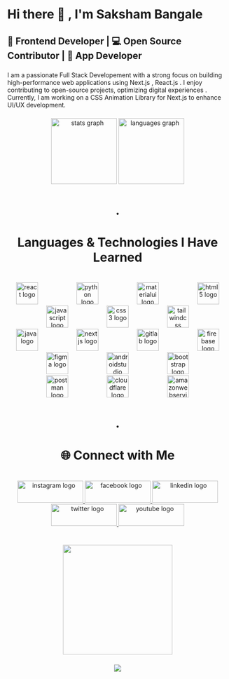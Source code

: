 

<h1 align="left">Hi there 👋 , I'm Saksham Bangale</h1>




###


<h2 align="left">🚀 Frontend Developer | 💻 Open Source Contributor | 🚀 App Developer</h2>



###


<p align="left">I am a passionate Full Stack Developement with a strong focus on building high-performance web applications using Next.js , React.js . I enjoy contributing to open-source projects, optimizing digital experiences . Currently, I am working on a CSS Animation Library for Next.js to enhance UI/UX development.</p>


###

<div align="center">
  <img src="https://github-readme-stats.vercel.app/api?username=SakshamBangale&hide_title=false&hide_rank=false&show_icons=true&include_all_commits=true&count_private=true&disable_animations=false&theme=dracula&locale=en&hide_border=false" height="150" alt="stats graph"  />
  <img src="https://github-readme-stats.vercel.app/api/top-langs?username=SakshamBangale&locale=en&hide_title=false&layout=compact&card_width=320&langs_count=5&theme=dracula&hide_border=false" height="150" alt="languages graph"  />
</div>

###

<h1 align="center">.</h1>

###

<h1 align="center">Languages & Technologies I Have Learned</h1>

###

<br clear="both">

<div align="center">
  <img src="https://skillicons.dev/icons?i=react" height="50" alt="react logo"  />
  <img width="80" />
  <img src="https://skillicons.dev/icons?i=py" height="50" alt="python logo"  />
  <img width="80" />
  <img src="https://skillicons.dev/icons?i=materialui" height="50" alt="materialui logo"  />
  <img width="80" />
  <img src="https://skillicons.dev/icons?i=html" height="50" alt="html5 logo"  />
  <img width="80" />
  <img src="https://skillicons.dev/icons?i=js" height="50" alt="javascript logo"  />
  <img width="80" />
  <img src="https://skillicons.dev/icons?i=css" height="50" alt="css3 logo"  />
  <img width="80" />
  <img src="https://skillicons.dev/icons?i=tailwind" height="50" alt="tailwindcss logo"  />
  <img width="80" />
  <img src="https://skillicons.dev/icons?i=java" height="50" alt="java logo"  />
  <img width="80" />
  <img src="https://cdn.jsdelivr.net/gh/devicons/devicon/icons/nextjs/nextjs-original.svg" height="50" alt="nextjs logo"  />
  <img width="80" />
  <img src="https://skillicons.dev/icons?i=gitlab" height="50" alt="gitlab logo"  />
  <img width="80" />
  <img src="https://skillicons.dev/icons?i=firebase" height="50" alt="firebase logo"  />
  <img width="80" />
  <img src="https://skillicons.dev/icons?i=figma" height="50" alt="figma logo"  />
  <img width="80" />
  <img src="https://skillicons.dev/icons?i=androidstudio" height="50" alt="androidstudio logo"  />
  <img width="80" />
  <img src="https://skillicons.dev/icons?i=bootstrap" height="50" alt="bootstrap logo"  />
  <img width="80" />
  <img src="https://skillicons.dev/icons?i=postman" height="50" alt="postman logo"  />
  <img width="80" />
  <img src="https://skillicons.dev/icons?i=cloudflare" height="50" alt="cloudflare logo"  />
  <img width="80" />
  <img src="https://skillicons.dev/icons?i=aws" height="50" alt="amazonwebservices logo"  />
</div>

###

<h1 align="center">.</h1>

###

<h1 align="center">🌐 Connect with Me</h1>

###

<br clear="both">

<div align="center">
  <a href="www.linkedin.com/in/saksham-bangale-developer" target="_blank">
    <img src="https://raw.githubusercontent.com/maurodesouza/profile-readme-generator/master/src/assets/icons/social/instagram/default.svg" width="150" height="50" alt="instagram logo"  />
  </a>
  <a href="www.linkedin.com/in/saksham-bangale-developer" target="_blank">
    <img src="https://raw.githubusercontent.com/maurodesouza/profile-readme-generator/master/src/assets/icons/social/facebook/default.svg" width="150" height="50" alt="facebook logo"  />
  </a>
  <a href="www.linkedin.com/in/saksham-bangale-developer" target="_blank">
    <img src="https://raw.githubusercontent.com/maurodesouza/profile-readme-generator/master/src/assets/icons/social/linkedin/default.svg" width="150" height="50" alt="linkedin logo"  />
  </a>
  <a href="www.linkedin.com/in/saksham-bangale-developer" target="_blank">
    <img src="https://raw.githubusercontent.com/maurodesouza/profile-readme-generator/master/src/assets/icons/social/twitter/default.svg" width="150" height="50" alt="twitter logo"  />
  </a>
  <a href="www.linkedin.com/in/saksham-bangale-developer" target="_blank">
    <img src="https://raw.githubusercontent.com/maurodesouza/profile-readme-generator/master/src/assets/icons/social/youtube/default.svg" width="150" height="50" alt="youtube logo"  />
  </a>
</div>

###

<br clear="both">

<div align="center">
  <img height="250" src="https://media.licdn.com/dms/image/v2/D4E03AQG9tXmYAa9h8Q/profile-displayphoto-shrink_400_400/B4EZUdPig9HMAg-/0/1739952369087?e=1746057600&v=beta&t=85FLRZfk7Y0s1OSe5scvVFGL7K9if-fTYdlngY1BvCg"  />
</div>

###

<div align="center">
  <img src="https://profile-counter.glitch.me/SakshamBangale/count.svg?"  />
</div>

###


